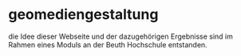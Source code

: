 # geomediengestaltung

die Idee dieser Webseite und der dazugehörigen Ergebnisse sind im Rahmen eines Moduls an der Beuth Hochschule entstanden.

